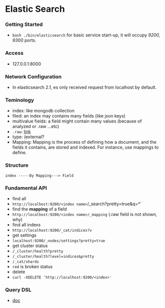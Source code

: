 # Elastic Search

### Getting Started
* `bash ./bin/elasticsearch` for basic service start-up, it will occupy *9200, 9300* ports.

### Access
* 127.0.0.1:8000


### Network Configuration
* In elasticsearch 2.1, es only received request from localhost by default.

### Teminology
* index: like mongodb collection
 * filed: an index may contains many fields (like json keys)
  * multivalue fields: a field might contain many values (because of analyzed or .raw ...etc)
   * `.raw`: [link](https://www.elastic.co/guide/en/elasticsearch/guide/current/multi-fields.html)
* type: (external?
* Mapping: Mapping is the process of defining how a document, and the fields it contains, are stored and indexed. For instance, use mappings to define.

### Structure
```
index -----By Mapping---> Field
```

### Fundamental API
* find all
 * `http://localhost:9200/<index name>`/_search?pretty=true&q=*`
* find the **mapping** of a field
 * `http://localhost:9200/<index name>/_mapping` (.raw field is not shown, why)
* find all indexs
 * `http://localhost:9200/_cat/indices?v`
* get settings
 * `localhost:9200/_nodes/settings?pretty=true`
* get cluster status
 * `/_cluster/health?pretty`
 * `/_cluster/health?level=indices&pretty`
 * `/_cat/shards`
  * `red` is broken status
* delete
 * `curl -XDELETE 'http://localhost:9200/<index>'`

### Query DSL
* [doc](https://www.elastic.co/guide/en/elasticsearch/reference/current/query-dsl-query-string-query.html#query-string-syntax)

